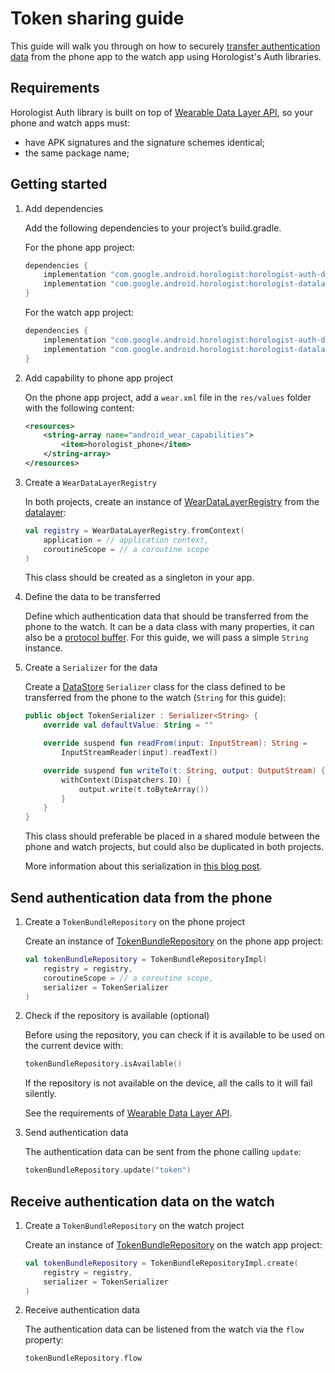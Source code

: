 # Token sharing guide

This guide will walk you through on how to
securely [transfer authentication data](https://developer.android.com/training/wearables/apps/auth-wear#tokens)
from the phone app to the watch app using Horologist's Auth libraries.

## Requirements

Horologist Auth library is built on top
of [Wearable Data Layer API](https://developer.android.com/training/wearables/data/data-layer), so
your phone and watch apps must:

- have APK signatures and the signature schemes identical;
- the same package name;

## Getting started

1.  Add dependencies

    Add the following dependencies to your project’s build.gradle.

    For the phone app project:

    ```groovy
    dependencies {
        implementation "com.google.android.horologist:horologist-auth-data-phone:<version>"
        implementation "com.google.android.horologist:horologist-datalayer:<version>"
    }
    ```

    For the watch app project:

    ```groovy
    dependencies {
        implementation "com.google.android.horologist:horologist-auth-data:<version>"
        implementation "com.google.android.horologist:horologist-datalayer:<version>"
    }
    ```

1.  Add capability to phone app project

    On the phone app project, add a `wear.xml` file in the `res/values` folder with the following
    content:

    ```xml
    <resources>
        <string-array name="android_wear_capabilities">
            <item>horologist_phone</item>
        </string-array>
    </resources>
    ```

1.  Create a `WearDataLayerRegistry`

    In both projects, create an instance
    of [WearDataLayerRegistry](https://google.github.io/horologist/api/datalayer/com.google.android.horologist.data/-wear-data-layer-registry/index.html)
    from the [datalayer](datalayer.md):

    ```kotlin
    val registry = WearDataLayerRegistry.fromContext(
        application = // application context,
        coroutineScope = // a coroutine scope
    )
    ```

    This class should be created as a singleton in your app.

1.  Define the data to be transferred

    Define which authentication data that should be transferred from the phone to the watch. It can
    be a data class with many properties, it can also be a [protocol buffer](https://protobuf.dev/).
    For this guide, we will pass a simple `String` instance.

1.  Create a `Serializer` for the data

    Create
    a [DataStore](https://developer.android.com/topic/libraries/architecture/datastore) `Serializer`
    class for the class defined to be transferred from the phone to the watch (`String` for this
    guide):

    ```kotlin
    public object TokenSerializer : Serializer<String> {
        override val defaultValue: String = ""
    
        override suspend fun readFrom(input: InputStream): String =
            InputStreamReader(input).readText()
    
        override suspend fun writeTo(t: String, output: OutputStream) {
            withContext(Dispatchers.IO) {
                output.write(t.toByteArray())
            }
        }
    }   
    ```

    This class should preferable be placed in a shared module between the phone and watch projects,
    but could also be duplicated in both projects.

    More information about this serialization
    in [this blog post](https://medium.com/androiddevelopers/datastore-and-kotlin-serialization-8b25bf0be66c).

## Send authentication data from the phone

1.  Create a `TokenBundleRepository` on the phone project

    Create an instance
    of [TokenBundleRepository](https://google.github.io/horologist/api/auth-data-phone/com.google.android.horologist.auth.data.phone.tokenshare/-token-bundle-repository/index.html)
    on the phone app project:

    ```kotlin
    val tokenBundleRepository = TokenBundleRepositoryImpl(
        registry = registry,
        coroutineScope = // a coroutine scope,
        serializer = TokenSerializer
    )   
    ```

1.  Check if the repository is available (optional)

    Before using the repository, you can check if it is available to be used on the current device
    with:

    ```kotlin
    tokenBundleRepository.isAvailable()
    ```

    If the repository is not available on the device, all the calls to it will fail silently.

    See the requirements
    of [Wearable Data Layer API](https://developer.android.com/training/wearables/data/data-layer#send-and-sync-with-API).

1.  Send authentication data

    The authentication data can be sent from the phone calling `update`:

    ```kotlin
    tokenBundleRepository.update("token")
    ```

## Receive authentication data on the watch

1.  Create a `TokenBundleRepository` on the watch project

    Create an instance
    of [TokenBundleRepository](https://google.github.io/horologist/api/auth-data/com.google.android.horologist.auth.data.tokenshare/-token-bundle-repository/index.html)
    on the watch app project:

    ```kotlin
    val tokenBundleRepository = TokenBundleRepositoryImpl.create(
        registry = registry,
        serializer = TokenSerializer
    )
    ```

1.  Receive authentication data

    The authentication data can be listened from the watch via the `flow` property:
    ```kotlin
    tokenBundleRepository.flow
    ```   
